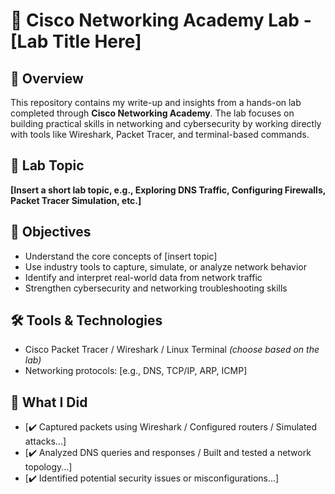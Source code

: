# 🚀 Cisco Networking Academy Lab - [Lab Title Here]

## 📖 Overview
This repository contains my write-up and insights from a hands-on lab completed through **Cisco Networking Academy**. The lab focuses on building practical skills in networking and cybersecurity by working directly with tools like Wireshark, Packet Tracer, and terminal-based commands.

## 🧪 Lab Topic
**[Insert a short lab topic, e.g., Exploring DNS Traffic, Configuring Firewalls, Packet Tracer Simulation, etc.]**

## 🎯 Objectives
- Understand the core concepts of [insert topic]
- Use industry tools to capture, simulate, or analyze network behavior
- Identify and interpret real-world data from network traffic
- Strengthen cybersecurity and networking troubleshooting skills

## 🛠️ Tools & Technologies
- Cisco Packet Tracer / Wireshark / Linux Terminal *(choose based on the lab)*
- Networking protocols: [e.g., DNS, TCP/IP, ARP, ICMP]

## 📝 What I Did
- [✔️ Captured packets using Wireshark / Configured routers / Simulated attacks...]
- [✔️ Analyzed DNS queries and responses / Built and tested a network topology...]
- [✔️ Identified potential security issues or misconfigurations...]




